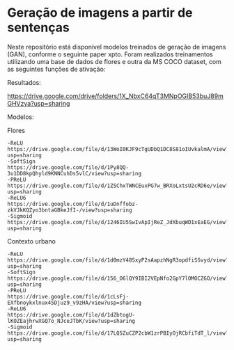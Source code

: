 # Geração de imagens a partir de sentenças

Neste repositório está disponível modelos treinados de geração de imagens (GAN), conforme o seguinte paper xpto.
Foram realizados treinamentos utilizando uma base de dados de flores e outra da MS COCO dataset, com as seguintes funções de ativação:
  
Resultados:

  https://drive.google.com/drive/folders/1X_NbxC64qT3MNpOGIB53buJ89mGHVzya?usp=sharing

Modelos:

  Flores
  
  
    -ReLU
    https://drive.google.com/file/d/13WoI0KJF9cTgUDbQ1DC8S81oIUvkalmA/view?usp=sharing
    -SoftSign
    https://drive.google.com/file/d/1Py8QQ-3u1DD8kpQhyld9KNNCuhDs5vlC/view?usp=sharing
    -PReLU
    https://drive.google.com/file/d/1ZSChxTWNCEuxPG7w_BRXoLxtsU2cRD6e/view?usp=sharing
    -ReLU6
    https://drive.google.com/file/d/1uDnffobz-zkVJkKQZyo3bntaGBkeJfI-/view?usp=sharing
    -Sigmoid
    https://drive.google.com/file/d/1246IU5SwIvApIjReZ_JdXbuqWD1xEaEG/view?usp=sharing
    
  Contexto urbano  
  
    -ReLU
    https://drive.google.com/file/d/1d0mzY48SxyP2sAapzhNgR3opdfiSSvyd/view?usp=sharing
    -SoftSign
    https://drive.google.com/file/d/156_O6lQY9IBI2VEpNfo2GpY7lOMOCZGO/view?usp=sharing
    -PReLU
    https://drive.google.com/file/d/1cLsFj-EXfbnoykxlnux45Djuz9_v9zHA/view?usp=sharing
    -ReLU6
    https://drive.google.com/file/d/1dZbtogU-lKOZEajhrwXGQ7o_NJceJTbK/view?usp=sharing
    -Sigmoid
    https://drive.google.com/file/d/17LQ5ZuCZP2cbW1zrPBIyOjRCbfiTdT_l/view?usp=sharing
